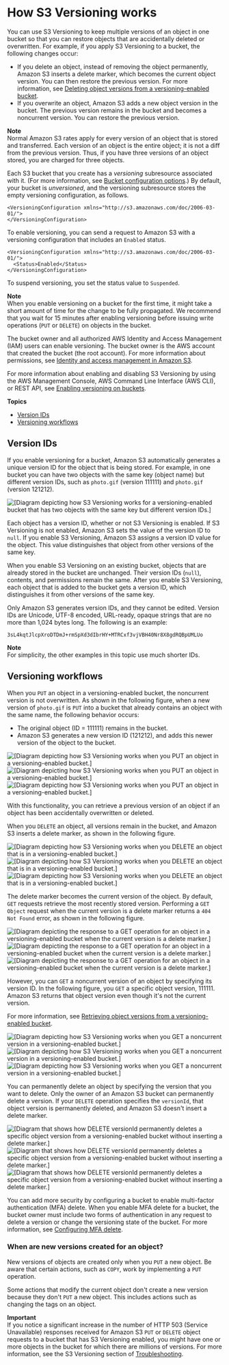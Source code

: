 # How S3 Versioning works<a name="versioning-workflows"></a>

You can use S3 Versioning to keep multiple versions of an object in one bucket so that you can restore objects that are accidentally deleted or overwritten\. For example, if you apply S3 Versioning to a bucket, the following changes occur: 
+ If you delete an object, instead of removing the object permanently, Amazon S3 inserts a delete marker, which becomes the current object version\. You can then restore the previous version\. For more information, see [Deleting object versions from a versioning\-enabled bucket](DeletingObjectVersions.md)\.
+ If you overwrite an object, Amazon S3 adds a new object version in the bucket\. The previous version remains in the bucket and becomes a noncurrent version\. You can restore the previous version\.

**Note**  
Normal Amazon S3 rates apply for every version of an object that is stored and transferred\. Each version of an object is the entire object; it is not a diff from the previous version\. Thus, if you have three versions of an object stored, you are charged for three objects\.

Each S3 bucket that you create has a *versioning* subresource associated with it\. \(For more information, see [Bucket configuration options](UsingBucket.md#bucket-config-options-intro)\.\) By default, your bucket is *unversioned*, and the versioning subresource stores the empty versioning configuration, as follows\.

```
<VersioningConfiguration xmlns="http://s3.amazonaws.com/doc/2006-03-01/"> 
</VersioningConfiguration>
```

To enable versioning, you can send a request to Amazon S3 with a versioning configuration that includes an `Enabled` status\. 

```
<VersioningConfiguration xmlns="http://s3.amazonaws.com/doc/2006-03-01/"> 
  <Status>Enabled</Status> 
</VersioningConfiguration>
```

To suspend versioning, you set the status value to `Suspended`\.

**Note**  
When you enable versioning on a bucket for the first time, it might take a short amount of time for the change to be fully propagated\. We recommend that you wait for 15 minutes after enabling versioning before issuing write operations \(`PUT` or `DELETE`\) on objects in the bucket\. 

The bucket owner and all authorized AWS Identity and Access Management \(IAM\) users can enable versioning\. The bucket owner is the AWS account that created the bucket \(the root account\)\. For more information about permissions, see [Identity and access management in Amazon S3](s3-access-control.md)\.

For more information about enabling and disabling S3 Versioning by using the AWS Management Console, AWS Command Line Interface \(AWS CLI\), or REST API, see [Enabling versioning on buckets](manage-versioning-examples.md)\.

**Topics**
+ [Version IDs](#version-ids)
+ [Versioning workflows](#versioning-workflows-examples)

## Version IDs<a name="version-ids"></a>

If you enable versioning for a bucket, Amazon S3 automatically generates a unique version ID for the object that is being stored\. For example, in one bucket you can have two objects with the same key \(object name\) but different version IDs, such as `photo.gif` \(version 111111\) and `photo.gif` \(version 121212\)\.

![\[Diagram depicting how S3 Versioning works for a versioning-enabled bucket that has two objects with the same key but different version IDs.\]](http://docs.aws.amazon.com/AmazonS3/latest/userguide/images/versioning_Enabled.png)

Each object has a version ID, whether or not S3 Versioning is enabled\. If S3 Versioning is not enabled, Amazon S3 sets the value of the version ID to `null`\. If you enable S3 Versioning, Amazon S3 assigns a version ID value for the object\. This value distinguishes that object from other versions of the same key\.

When you enable S3 Versioning on an existing bucket, objects that are already stored in the bucket are unchanged\. Their version IDs \(`null`\), contents, and permissions remain the same\. After you enable S3 Versioning, each object that is added to the bucket gets a version ID, which distinguishes it from other versions of the same key\. 

Only Amazon S3 generates version IDs, and they cannot be edited\. Version IDs are Unicode, UTF\-8 encoded, URL\-ready, opaque strings that are no more than 1,024 bytes long\. The following is an example:

`3sL4kqtJlcpXroDTDmJ+rmSpXd3dIbrHY+MTRCxf3vjVBH40Nr8X8gdRQBpUMLUo`

**Note**  
For simplicity, the other examples in this topic use much shorter IDs\.



## Versioning workflows<a name="versioning-workflows-examples"></a>

When you `PUT` an object in a versioning\-enabled bucket, the noncurrent version is not overwritten\. As shown in the following figure, when a new version of `photo.gif` is `PUT` into a bucket that already contains an object with the same name, the following behavior occurs:
+ The original object \(ID = 111111\) remains in the bucket\.
+ Amazon S3 generates a new version ID \(121212\), and adds this newer version of the object to the bucket\.

![\[Diagram depicting how S3 Versioning works when you PUT an object in a versioning-enabled bucket.\]](http://docs.aws.amazon.com/AmazonS3/latest/userguide/images/versioning_PUT_versionEnabled3.png)![\[Diagram depicting how S3 Versioning works when you PUT an object in a versioning-enabled bucket.\]](http://docs.aws.amazon.com/AmazonS3/latest/userguide/)![\[Diagram depicting how S3 Versioning works when you PUT an object in a versioning-enabled bucket.\]](http://docs.aws.amazon.com/AmazonS3/latest/userguide/)

With this functionality, you can retrieve a previous version of an object if an object has been accidentally overwritten or deleted\.

When you `DELETE` an object, all versions remain in the bucket, and Amazon S3 inserts a delete marker, as shown in the following figure\.

![\[Diagram depicting how S3 Versioning works when you DELETE an object that is in a versioning-enabled bucket.\]](http://docs.aws.amazon.com/AmazonS3/latest/userguide/images/versioning_DELETE_versioningEnabled.png)![\[Diagram depicting how S3 Versioning works when you DELETE an object that is in a versioning-enabled bucket.\]](http://docs.aws.amazon.com/AmazonS3/latest/userguide/)![\[Diagram depicting how S3 Versioning works when you DELETE an object that is in a versioning-enabled bucket.\]](http://docs.aws.amazon.com/AmazonS3/latest/userguide/)

The delete marker becomes the current version of the object\. By default, `GET` requests retrieve the most recently stored version\. Performing a `GET Object` request when the current version is a delete marker returns a `404 Not Found` error, as shown in the following figure\.

![\[Diagram depicting the response to a GET operation for an object in a versioning-enabled bucket when the current version is a delete marker.\]](http://docs.aws.amazon.com/AmazonS3/latest/userguide/images/versioning_DELETE_NoObjectFound2.png)![\[Diagram depicting the response to a GET operation for an object in a versioning-enabled bucket when the current version is a delete marker.\]](http://docs.aws.amazon.com/AmazonS3/latest/userguide/)![\[Diagram depicting the response to a GET operation for an object in a versioning-enabled bucket when the current version is a delete marker.\]](http://docs.aws.amazon.com/AmazonS3/latest/userguide/)

However, you can `GET` a noncurrent version of an object by specifying its version ID\. In the following figure, you `GET` a specific object version, 111111\. Amazon S3 returns that object version even though it's not the current version\.

For more information, see [Retrieving object versions from a versioning\-enabled bucket](RetrievingObjectVersions.md)\.

![\[Diagram depicting how S3 Versioning works when you GET a noncurrent version in a versioning-enabled bucket.\]](http://docs.aws.amazon.com/AmazonS3/latest/userguide/images/versioning_GET_Versioned3.png)![\[Diagram depicting how S3 Versioning works when you GET a noncurrent version in a versioning-enabled bucket.\]](http://docs.aws.amazon.com/AmazonS3/latest/userguide/)![\[Diagram depicting how S3 Versioning works when you GET a noncurrent version in a versioning-enabled bucket.\]](http://docs.aws.amazon.com/AmazonS3/latest/userguide/)

You can permanently delete an object by specifying the version that you want to delete\. Only the owner of an Amazon S3 bucket can permanently delete a version\. If your `DELETE` operation specifies the `versionId`, that object version is permanently deleted, and Amazon S3 doesn't insert a delete marker\.

![\[Diagram that shows how DELETE versionId permanently deletes a specific object version from a versioning-enabled bucket without inserting a delete marker.\]](http://docs.aws.amazon.com/AmazonS3/latest/userguide/images/versioning_DELETE_versioningEnabled2.png)![\[Diagram that shows how DELETE versionId permanently deletes a specific object version from a versioning-enabled bucket without inserting a delete marker.\]](http://docs.aws.amazon.com/AmazonS3/latest/userguide/)![\[Diagram that shows how DELETE versionId permanently deletes a specific object version from a versioning-enabled bucket without inserting a delete marker.\]](http://docs.aws.amazon.com/AmazonS3/latest/userguide/)

You can add more security by configuring a bucket to enable multi\-factor authentication \(MFA\) delete\. When you enable MFA delete for a bucket, the bucket owner must include two forms of authentication in any request to delete a version or change the versioning state of the bucket\. For more information, see [Configuring MFA delete](MultiFactorAuthenticationDelete.md)\.

### When are new versions created for an object?<a name="versioning-workflows-new-versions"></a>

New versions of objects are created only when you `PUT` a new object\. Be aware that certain actions, such as `COPY`, work by implementing a `PUT` operation\. 

Some actions that modify the current object don't create a new version because they don't `PUT` a new object\. This includes actions such as changing the tags on an object\. 

**Important**  
If you notice a significant increase in the number of HTTP 503 \(Service Unavailable\) responses received for Amazon S3 `PUT` or `DELETE` object requests to a bucket that has S3 Versioning enabled, you might have one or more objects in the bucket for which there are millions of versions\. For more information, see the S3 Versioning section of [Troubleshooting](troubleshooting.md)\.
